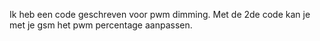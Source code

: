 Ik heb een code geschreven voor pwm dimming.
Met de 2de code kan je met je gsm het pwm percentage aanpassen.
